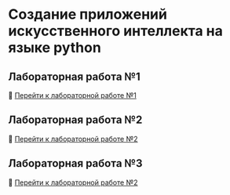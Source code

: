 # Создание приложений искусственного интеллекта на языке python

## Лабораторная работа №1

📁 [Перейти к лабораторной работе №1](ziiim_11/nikiforova/lab_1)

## Лабораторная работа №2

📁 [Перейти к лабораторной работе №2](ziiim_11/nikiforova/lab_2)

## Лабораторная работа №3

📁 [Перейти к лабораторной работе №2](ziiim_11/nikiforova/lab_3)
